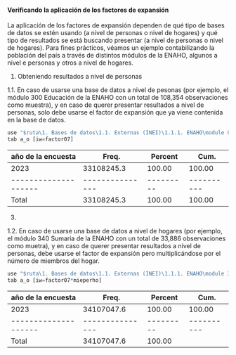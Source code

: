 
#### Verificando la aplicación de los factores de expansión
La aplicación de los factores de expansión dependen de qué tipo de bases de datos se estén usando (a nivel de personas o nivel de hogares) y qué tipo de resultados se está buscando presentar (a nivel de personas o nivel de hogares).
Para fines prácticos, véamos un ejemplo contabilizando la población del país a través de distintos módulos de la ENAHO, algunos a nivel e personas y otros a nivel de hogares.   

1. Obteniendo resultados a nivel de personas

  1.1. En caso de usarse una base de datos a nivel de pesonas (por ejemplo, el módulo 300 Educación de la ENAHO con un total de 108,354 observaciones como muestra), y en caso de querer presentar resultados a nivel de personas, solo debe usarse el factor de expansión que ya viene contenida en la base de datos.
 
 ``` js
 use "$ruta\1. Bases de datos\1.1. Externas (INEI)\1.1.1. ENAHO\module 03\2023\2023.dta"
 tab a_o [iw=factor07]
 ```    
 
 | año de la encuesta |     Freq.     | Percent |   Cum.   |
 |--------------------|---------------|---------|----------|
 |               2023 |   33108245.3  |  100.00 |   100.00 |
 |--------------------|---------------|---------|----------|
 |              Total |   33108245.3  |  100.00 |   100.00 |

3. 

1.2. En caso de usarse una base de datos a nivel de hogares (por ejemplo, el módulo 340 Sumaria de la ENAHO con un total de 33,886 observaciones como muetra), y en caso de querer presentar resultados a nivel de personas, debe usarse el factor de expansión pero multiplicándose por el número de miembros del hogar.

``` js
use "$ruta\1. Bases de datos\1.1. Externas (INEI)\1.1.1. ENAHO\module 34\2023\2023.dta"
tab a_o [iw=factor07*mieperho]
```    

| año de la encuesta |     Freq.     | Percent |   Cum.   |
|--------------------|---------------|---------|----------|
|               2023 |   34107047.6  |  100.00 |   100.00 |
|--------------------|---------------|---------|----------|
|              Total |   34107047.6  |  100.00 |          |


    
    
